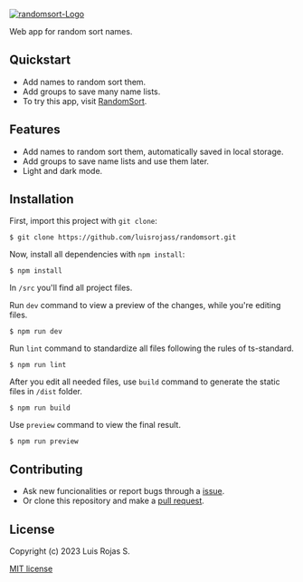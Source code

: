 [![randomsort-Logo][banner-img]][web-link]

Web app for random sort names.

## Quickstart

  * Add names to random sort them.
  * Add groups to save many name lists.
  * To try this app, visit [RandomSort][web-link].

## Features

  * Add names to random sort them, automatically saved in local storage.
  * Add groups to save name lists and use them later.
  * Light and dark mode.

## Installation

First, import this project with `git clone`:

```
$ git clone https://github.com/luisrojass/randomsort.git
```

Now, install all dependencies with `npm install`:
```
$ npm install
```

In `/src` you'll find all project files.

Run `dev` command to view a preview of the changes, while you're editing files.
```
$ npm run dev
```

Run `lint` command to standardize all files following the rules of ts-standard.
```
$ npm run lint
```

After you edit all needed files, use `build` command to generate the static files in `/dist` folder.
```
$ npm run build
```

Use `preview` command to view the final result.
```
$ npm run preview
```

## Contributing

* Ask new funcionalities or report bugs through a [issue][issue-link].
* Or clone this repository and make a [pull request][pull-request-link].

## License

Copyright (c) 2023 Luis Rojas S.

[MIT license][license-link]

[banner-img]: https://res.cloudinary.com/dda2colxy/image/upload/v1683557540/github/readmes/randomsort/github-randomsort-banner_ehmdbj.png
[web-link]: https://randomsort.netlify.app
[issue-link]: https://github.com/luisrojass/randomsort/issues
[pull-request-link]: https://github.com/luisrojass/randomsort/pulls
[license-link]: https://github.com/luisrojass/randomsort/blob/master/LICENSE